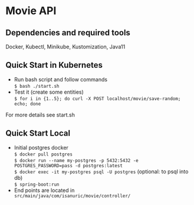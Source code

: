 # Movie API

## Dependencies and required tools
Docker, Kubectl, Minikube, Kustomization, Java11

## Quick Start in Kubernetes
* Run bash script and follow commands  
`$ bash ./start.sh`  
* Test it (create some entities)  
`$ for i in {1..5}; do curl -X POST localhost/movie/save-random; echo; done`

For more details see start.sh 

## Quick Start Local
* Initial postgres docker  
`$ docker pull postgres`  
`$ docker run --name my-postgres -p 5432:5432 -e POSTGRES_PASSWORD=pass -d postgres:latest`  
`$ docker exec -it my-postgres psql -U postgres` (optional: to psql into db)  
`$ spring-boot:run`
* End points are located in ` src/main/java/com/isanuric/movie/controller/`